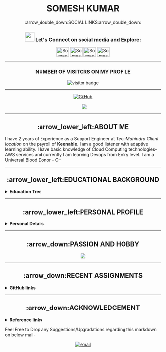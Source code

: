 <h1 align="center"> SOMESH KUMAR </h1>

<p align="center">
:arrow_double_down:SOCIAL LINKS:arrow_double_down:
<h3 align="center"> <img src="https://raw.githubusercontent.com/iampavangandhi/iampavangandhi/master/gifs/Hi.gif" width="30px"> Let's Connect on social media and Explore:</h3>
<p align="center">
<a href="https://twitter.com/SomeshG43717565" target="blank"><img align="center" src="https://cdn.jsdelivr.net/npm/simple-icons@3.0.1/icons/twitter.svg" alt="Somesh Gupta" height="30" width="40" /></a> 
<a href="https://www.linkedin.com/in/somesh-kumar-4995b2121/" target="blank"><img align="center" src="https://cdn.jsdelivr.net/npm/simple-icons@3.0.1/icons/linkedin.svg" alt="Somesh Kumar" height="30" width="40" /></a>
<a href="https://www.instagram.com/s0m.gupta/" target="blank"><img align="center" src="https://cdn.jsdelivr.net/npm/simple-icons@3.0.1/icons/instagram.svg" alt="Somesh Gupta" height="30" width="40" /></a>
<a href="https://www.youtube.com/channel/UCWKWilgAj2KOjZScVH9jlxw" target="blank"><img align="center" src="https://cdn.jsdelivr.net/npm/simple-icons@3.0.1/icons/youtube.svg" alt="Somesh Kumar" height="30" width="40" /></a>
</p>

-----

  <h3 align="center"> NUMBER OF VISITORS ON MY PROFILE </h3> 
 <p align="center"><img src="https://visitor-badge.glitch.me/badge?page_id=somgithub111.somgithub111" alt="visitor badge"/></p>

-------
 <p align="center"> <a href="https://github-readme-stats.vercel.app/api?username=somgithub111&show_icons=true&theme=gotham%22%20alt=%22somgithub111"><img align="center" alt="GitHub" src="https://img.shields.io/badge/Quick Analysis of my github statistics%20-%23121011.svg?&style=for-the-badge&logo=github&logoColor=white"/></a></p>
 

 <p align="center">&nbsp; <img align="center" src="https://github-readme-stats.vercel.app/api?username=somgithub111&show_icons=true&theme=gotham%22%20alt=%22somgithub111" /> </p>

-----
<h2 align="center"> :arrow_lower_left:ABOUT ME </h2> 

I have 2 years of Experience as a Support Engineer at _TechMahindra Client location_ on the payroll of **Keenable**. I am a good listener with adaptive learning ability. I have basic knowledge of Cloud Computing technologies- AWS services and currently I am learning Devops from Entry level. I am a Universal Blood Donor - O+ 

_____

<h2 align="center"> :arrow_lower_left:EDUCATIONAL BACKGROUND </h2> 
<!-- Education Details of Somesh -->
<details close="close"> 
  <summary><b>Education Tree </b></summary>
  <ol> <br/>
     <li>
      :arrow_down_small:GRADUATION:arrow_down_small:
        </li>
    <br/>
    
| ***Degree/Qualification***  |    ***Institute/School***  |  ***Aggregate***  |    ***Session***  |
| :------: | :-----: | :------: | :-----: |
|B.Tech [Information Technology] |Greater Noida Institute of Technology, Greater Noida[UP]    |66%   |   2013-2017|
      
          
   <br/>                       
   <li>
  :arrow_down_small: <u>INTERMEDIATE</u> :arrow_down_small:
       </li>
       <br/>
       
| ***Degree/Qualification***  |    ***Institute/School***  |  ***Aggregate***  |    ***Session***  |
| :------: | :-----: | :------: | :-----: |
|C.B.S.E [PCME + Informatics Practices] |Guru Gobind Singh Public School, Bokaro[Jharkhand]  |69%   |   2011-2013|     

     
   <br/>                       
   <li>
      :arrow_down_small:MATRICULATION:arrow_down_small:
       </li>
       <br/>
       
| ***Degree/Qualification***  |    ***Institute/School***  |  ***Aggregate***  |    ***Session***  |
| :------: | :-----: | :------: | :-----: |
|C.B.S.E [Science+Maths+SST+Eng+Sanskrit ] |Scottish Public School, Katihar[Bihar]  |9.4 CGPA   |  Upto 2011|     

</ol>
</details>

__________

<h2 align="center">:arrow_lower_left:PERSONAL PROFILE</h2> 
<details close="close"> 
  <summary><b>Personal Details</b></summary>
<ul><br/>
<b>
  Father's Name: </b>
  
```sh
  Sanjay Kumar Gupta
  ```
  <b>
Date Of Birth: </b>

 ```sh
 15th September 1996
  ```
  <b>
Marital Status: </b>

   ```sh
 Unmarried
  ```
 <b> 
Languages: </b>

   ```sh
 English and Hindi
  ```
  <b>
Correspondence Address:</b>

```sh
 House No.10, Wazidpur (Near Jaypee Cosmos) Noida Sector 135, UP-854105
  ```
  <b>
  Permanent Address: </b>
  
  ```sh
  C/O-S.K Gupta, Kalibari Colony "Rajhata" Katihar ,Bihar-854105
  ```
</ul>
</details>

-------

<h2 align="center"> :arrow_down:PASSION AND HOBBY </h2>
<p align="center"><a href="https://github.com/somgithub111/keenable/blob/main/MyPassion.md"><img src="https://www.picgifs.com/graphics/c/click-here/graphics-click-here-851444.gif" border="0" /></a> <a href="https://github.com/somgithub111/keenable/blob/main/MyPassion.md"><My Passion and Hobby/></a></p>

------

<h2 align="center">:arrow_down:RECENT ASSIGNMENTS</h2> 
<details close="close"> 
  <summary><b>GitHub links</b></summary>
  
<ol>
  <ul><br/>
 <p align="center"> <a href="https://github.com/somgithub111/keenable/blob/a674dfcdf891630c6dd765fd92f0de3bcc3389d5/MyPassion.md"><img align="center" alt="GitHub" src="https://img.shields.io/badge/MyPassion.md%20-%23121011.svg?&style=for-the-badge&logo=github&logoColor=white"/></a></p> 
   </ul><br/>
  
 <ul><br/>
 <p align="center"> <a href="https://github.com/somgithub111/keenable/blob/a674dfcdf891630c6dd765fd92f0de3bcc3389d5/Other_Service_Analysis.md"><img align="center" alt="GitHub" src="https://img.shields.io/badge/Other_Service_Analysis.md%20-%23121011.svg?&style=for-the-badge&logo=github&logoColor=white"/></a></p> 
  </ul><br/>

 <ul><br/>
 <p align="center"> <a href="https://github.com/somgithub111/keenable/blob/a674dfcdf891630c6dd765fd92f0de3bcc3389d5/Self_Service_Analysis.md"><img align="center" alt="GitHub" src="https://img.shields.io/badge/Self_Service_Analysis.md%20-%23121011.svg?&style=for-the-badge&logo=github&logoColor=white"/></a></p>  
  </ul><br/>

</ul>
</details>

-------

<h2 align="center"> :arrow_down:ACKNOWLEDGEMENT </h2>
<details close="close"> 
  <summary><b>Reference links</b></summary>
  
<ol>
  <li><br/>
 <a href="https://github.com/somgithub111/test/blob/6f64eed68c0938920324a7dda606499c9f3a8a2a/Links.md">Best Readme MarkDown files for concepts used in All Assignments</a>            </li><br/>
  
  <li><br/>
 <a href="https://github.com/othneildrew/Best-README-Template/edit/master/README.md">Concept of Lists(ol/ul/li/details) grabbed from this Readme</a>            
   </li><br/>
  
   <li><br/>
 <a href="https://www.webfx.com/tools/emoji-cheat-sheet/">Emoji Cheatlists used for small icons for this assignment</a>            
   </li><br/>
   
   <li><br/>
 <a href="https://github.com/tchapi/markdown-cheatsheet/blob/master/README.md">Markdown Cheatsheets followed to create this Bio Sheet</a>            
   </li><br/>
   
</details>
</ol>

Feel Free to Drop any Suggestions/Upgradations regarding this markdown on below mail-
<p align="center">
  <a href="mailto:someshkmr4@gmail.com"><img src="https://img.icons8.com/color/96/000000/gmail.png" alt="email"/></a>
